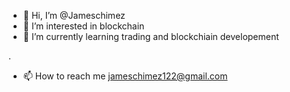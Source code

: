 - 👋 Hi, I’m @Jameschimez
- 👀 I’m interested in blockchain 
- 🌱 I’m currently learning trading and blockchiain developement


.
- 📫 How to reach me jameschimez122@gmail.com

<!---
Jameschimez/Jameschimez is a ✨ special ✨ repository because its `README.md` (this file) appears on your GitHub profile.
You can click the Preview link to take a look at your changes.
--->
